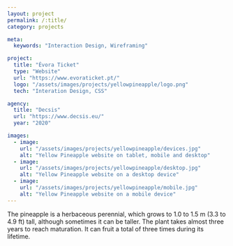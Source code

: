 ```yaml
---
layout: project
permalink: /:title/
category: projects

meta:
  keywords: "Interaction Design, Wireframing"

project:
  title: "Évora Ticket"
  type: "Website"
  url: "https://www.evoraticket.pt/"
  logo: "/assets/images/projects/yellowpineapple/logo.png"
  tech: "Interation Design, CSS"

agency:
  title: "Decsis"
  url: "https://www.decsis.eu/"
  year: "2020"

images:
  - image:
    url: "/assets/images/projects/yellowpineapple/devices.jpg"
    alt: "Yellow Pineapple website on tablet, mobile and desktop"
  - image:
    url: "/assets/images/projects/yellowpineapple/desktop.jpg"
    alt: "Yellow Pineapple website on a desktop device"
  - image:
    url: "/assets/images/projects/yellowpineapple/mobile.jpg"
    alt: "Yellow Pineapple website on a mobile device"
---
```

<p>The pineapple is a herbaceous perennial, which grows to 1.0 to 1.5 m (3.3 to 4.9 ft) tall, although sometimes it can be taller. The plant takes almost three years to reach maturation. It can fruit a total of three times during its lifetime.</p>
